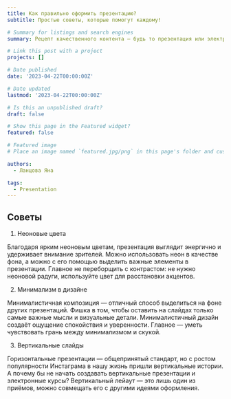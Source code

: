 ```yaml
---
title: Как правильно оформить презентацию?
subtitle: Простые советы, которые помогут каждому!

# Summary for listings and search engines
summary: Рецепт качественного контента — будь то презентация или электронный курс — это приятное оформление и уверенный рассказчик с интересной историей. А если добавить в этот микс немного творчества, ваш материал «выстрелит» еще мощнее.

# Link this post with a project
projects: []

# Date published
date: '2023-04-22T00:00:00Z'

# Date updated
lastmod: '2023-04-22T00:00:00Z'

# Is this an unpublished draft?
draft: false

# Show this page in the Featured widget?
featured: false

# Featured image
# Place an image named `featured.jpg/png` in this page's folder and customize its options here.

authors:
  - Ланцова Яна

tags:
  - Presentation
---
```


## Советы

1. Неоновые цвета

Благодаря ярким неоновым цветам, презентация выглядит энергично и удерживает внимание зрителей. Можно использовать неон в качестве фона, а можно с его помощью выделить важные элементы в презентации. Главное не переборщить с контрастом: не нужно неоновой радуги, используйте цвет для расстановки акцентов.

2. Минимализм в дизайне

Минималистичная композиция — отличный способ выделиться на фоне других презентаций. Фишка в том, чтобы оставить на слайдах только самые важные мысли и визуальные детали. Минималистичный дизайн создаёт ощущение спокойствия и уверенности. Главное — уметь чувствовать грань между минимализмом и скукой.

3. Вертикальные слайды

Горизонтальные презентации — общепринятый стандарт, но с ростом популярности Инстаграма в нашу жизнь пришли вертикальные истории. А почему бы не начать создавать вертикальные презентации и электронные курсы? Вертикальный лейаут — это лишь один из приёмов, можно совмещать его с другими идеями оформления.
